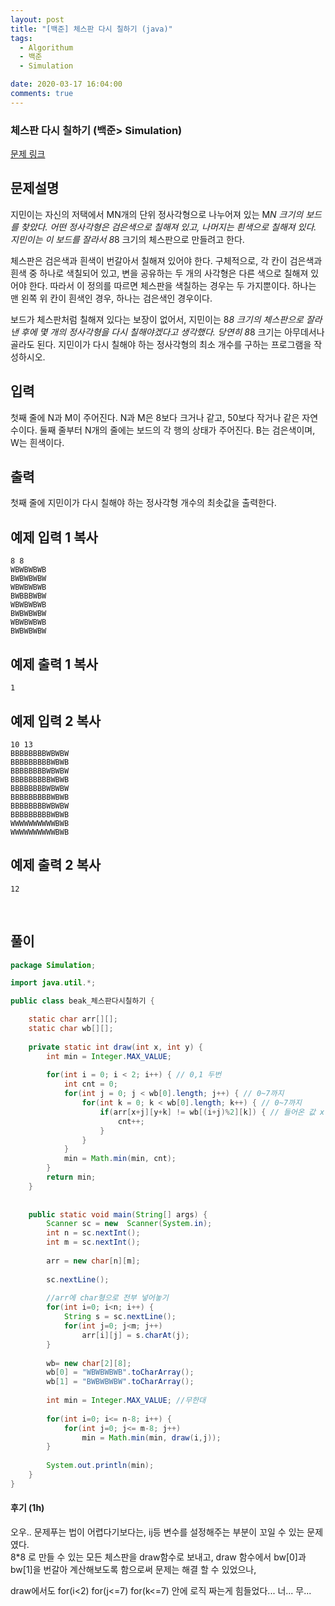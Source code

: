 ```yaml
---
layout: post
title: "[백준] 체스판 다시 칠하기 (java)"
tags:
  - Algorithum
  - 백준
  - Simulation

date: 2020-03-17 16:04:00
comments: true
---
```




###   체스판 다시 칠하기 (백준> Simulation)

[문제 링크](https://www.acmicpc.net/problem/1018 )

## 문제설명

지민이는 자신의 저택에서 MN개의 단위 정사각형으로 나누어져 있는 M*N 크기의 보드를 찾았다. 어떤 정사각형은 검은색으로 칠해져 있고, 나머지는 흰색으로 칠해져 있다. 지민이는 이 보드를 잘라서 8*8 크기의 체스판으로 만들려고 한다.

체스판은 검은색과 흰색이 번갈아서 칠해져 있어야 한다. 구체적으로, 각 칸이 검은색과 흰색 중 하나로 색칠되어 있고, 변을 공유하는 두 개의 사각형은 다른 색으로 칠해져 있어야 한다. 따라서 이 정의를 따르면 체스판을 색칠하는 경우는 두 가지뿐이다. 하나는 맨 왼쪽 위 칸이 흰색인 경우, 하나는 검은색인 경우이다.

보드가 체스판처럼 칠해져 있다는 보장이 없어서, 지민이는 8*8 크기의 체스판으로 잘라낸 후에 몇 개의 정사각형을 다시 칠해야겠다고 생각했다. 당연히 8*8 크기는 아무데서나 골라도 된다. 지민이가 다시 칠해야 하는 정사각형의 최소 개수를 구하는 프로그램을 작성하시오.

## 입력

첫째 줄에 N과 M이 주어진다. N과 M은 8보다 크거나 같고, 50보다 작거나 같은 자연수이다. 둘째 줄부터 N개의 줄에는 보드의 각 행의 상태가 주어진다. B는 검은색이며, W는 흰색이다.

## 출력

첫째 줄에 지민이가 다시 칠해야 하는 정사각형 개수의 최솟값을 출력한다.

## 예제 입력 1 복사

```
8 8
WBWBWBWB
BWBWBWBW
WBWBWBWB
BWBBBWBW
WBWBWBWB
BWBWBWBW
WBWBWBWB
BWBWBWBW
```

## 예제 출력 1 복사

```
1
```

## 예제 입력 2 복사

```
10 13
BBBBBBBBWBWBW
BBBBBBBBBWBWB
BBBBBBBBWBWBW
BBBBBBBBBWBWB
BBBBBBBBWBWBW
BBBBBBBBBWBWB
BBBBBBBBWBWBW
BBBBBBBBBWBWB
WWWWWWWWWWBWB
WWWWWWWWWWBWB
```

## 예제 출력 2 복사

```
12
```

<br>

## 풀이

```java
package Simulation;

import java.util.*;

public class beak_체스판다시칠하기 {

	static char arr[][];
	static char wb[][];
	
    private static int draw(int x, int y) {
        int min = Integer.MAX_VALUE;
        
        for(int i = 0; i < 2; i++) { // 0,1 두번
            int cnt = 0;
            for(int j = 0; j < wb[0].length; j++) { // 0~7까지
                for(int k = 0; k < wb[0].length; k++) { // 0~7까지
                    if(arr[x+j][y+k] != wb[(i+j)%2][k]) { // 들어온 값 x +(0~7)까지 더하고, y+(0~7)까지 더한다
                        cnt++;
                    }
                }
            }
            min = Math.min(min, cnt);
        }
        return min;
    }
	
    
	public static void main(String[] args) {
		Scanner sc = new  Scanner(System.in);
		int n = sc.nextInt();
		int m = sc.nextInt();
		
		arr = new char[n][m];
		
		sc.nextLine();
		
		//arr에 char형으로 전부 넣어놓기
		for(int i=0; i<n; i++) {
			String s = sc.nextLine();
			for(int j=0; j<m; j++)
				arr[i][j] = s.charAt(j);
		}
		
		wb= new char[2][8];
		wb[0] = "WBWBWBWB".toCharArray();
		wb[1] = "BWBWBWBW".toCharArray();
		
		int min = Integer.MAX_VALUE; //무한대
		
		for(int i=0; i<= n-8; i++) {
			for(int j=0; j<= m-8; j++)
				min = Math.min(min, draw(i,j));
		}
	
		System.out.println(min);
	}
}

```

#### 후기 (1h)

오우.. 문제푸는 법이 어렵다기보다는, ij등 변수를 설정해주는 부분이 꼬일 수 있는 문제였다. <br>8*8 로 만들 수 있는 모든 체스판을 draw함수로 보내고, draw 함수에서 bw[0]과 bw[1]을 번갈아 계산해보도록 함으로써 문제는 해결 할 수 있었으나, <br>

draw에서도 for(i<2) for(j<=7) for(k<=7) 안에 로직 짜는게 힘들었다... 너... 무...